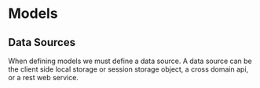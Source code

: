 # Models

## Data Sources

When defining models we must define a data source. A data source can be the client side local storage or session storage object, a cross domain api, or a rest web service.

